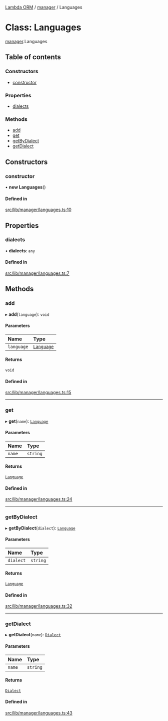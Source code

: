 [Lambda ORM](../README.md) / [manager](../modules/manager.md) / Languages

# Class: Languages

[manager](../modules/manager.md).Languages

## Table of contents

### Constructors

- [constructor](manager.Languages.md#constructor)

### Properties

- [dialects](manager.Languages.md#dialects)

### Methods

- [add](manager.Languages.md#add)
- [get](manager.Languages.md#get)
- [getByDialect](manager.Languages.md#getbydialect)
- [getDialect](manager.Languages.md#getdialect)

## Constructors

### constructor

• **new Languages**()

#### Defined in

[src/lib/manager/languages.ts:10](https://github.com/FlavioLionelRita/lambdaorm/blob/15e828d/src/lib/manager/languages.ts#L10)

## Properties

### dialects

• **dialects**: `any`

#### Defined in

[src/lib/manager/languages.ts:7](https://github.com/FlavioLionelRita/lambdaorm/blob/15e828d/src/lib/manager/languages.ts#L7)

## Methods

### add

▸ **add**(`language`): `void`

#### Parameters

| Name | Type |
| :------ | :------ |
| `language` | [`Language`](manager.Language.md) |

#### Returns

`void`

#### Defined in

[src/lib/manager/languages.ts:15](https://github.com/FlavioLionelRita/lambdaorm/blob/15e828d/src/lib/manager/languages.ts#L15)

___

### get

▸ **get**(`name`): [`Language`](manager.Language.md)

#### Parameters

| Name | Type |
| :------ | :------ |
| `name` | `string` |

#### Returns

[`Language`](manager.Language.md)

#### Defined in

[src/lib/manager/languages.ts:24](https://github.com/FlavioLionelRita/lambdaorm/blob/15e828d/src/lib/manager/languages.ts#L24)

___

### getByDialect

▸ **getByDialect**(`dialect`): [`Language`](manager.Language.md)

#### Parameters

| Name | Type |
| :------ | :------ |
| `dialect` | `string` |

#### Returns

[`Language`](manager.Language.md)

#### Defined in

[src/lib/manager/languages.ts:32](https://github.com/FlavioLionelRita/lambdaorm/blob/15e828d/src/lib/manager/languages.ts#L32)

___

### getDialect

▸ **getDialect**(`name`): [`Dialect`](manager.Dialect.md)

#### Parameters

| Name | Type |
| :------ | :------ |
| `name` | `string` |

#### Returns

[`Dialect`](manager.Dialect.md)

#### Defined in

[src/lib/manager/languages.ts:43](https://github.com/FlavioLionelRita/lambdaorm/blob/15e828d/src/lib/manager/languages.ts#L43)
